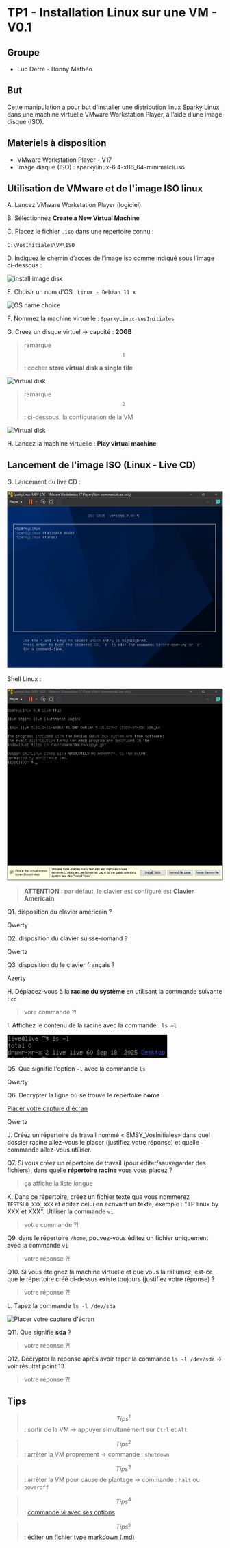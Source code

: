 # TP1 - Installation Linux sur une VM - V0.1

## Groupe 

- Luc Derré - Bonny Mathéo

## But 

Cette manipulation a pour but d'installer une distribution linux [Sparky Linux](https://sparkylinux.org/) dans une machine virtuelle VMware Workstation Player, à l’aide d’une image disque (ISO).

## Materiels à disposition 

- VMware Workstation Player - V17
- Image disque (ISO) : sparkylinux-6.4-x86_64-minimalcli.iso

## Utilisation de VMware et de l'image ISO linux 

A. Lancez VMware Workstation Player (logiciel)  

B. Sélectionnez **Create a New Virtual Machine** 

C. Placez le fichier `.iso` dans une repertoire connu : 

`C:\VosInitiales\VM\ISO`

D. Indiquez le chemin d’accès de l’image iso comme indiqué sous l’image ci-dessous :

![install image disk](/Images/Install_ISO.jpg) 

E. Choisir un nom d'OS : `Linux - Debian 11.x` 

![OS name choice](/Images/OS_Choice.jpg) 

F. Nommez la machine virtuelle : `SparkyLinux-VosInitiales` 

G. Creez un disque virtuel -> capcité : **20GB** 

> remarque$$^1$$ : cocher **store virtual disk a single file**

![Virtual disk](/Images/VirtualDisk.jpg) 

> remarque$$^2$$ : ci-dessous, la configuration de la VM 

![Virtual disk](/Images/VM_Config.jpg) 

H. Lancez la machine virtuelle : **Play virtual machine** 

## Lancement de l'image ISO (Linux - Live CD) 

G. Lancement du live CD : 

![Virtual disk](/Images/Linux-dep1.png) 

Shell Linux : 

![Virtual disk](/Images/linux-shell.png) 

> **ATTENTION** : par défaut, le clavier est configuré est **Clavier Americain**

Q1. disposition du clavier américain ?

Qwerty

Q2. disposition du clavier suisse-romand ?

Qwertz

Q3. disposition du le clavier français ? 

Azerty


H. Déplacez-vous à la **racine du système** en utilisant la commande suivante : `cd` 

> vore commande ?!

I. Affichez le contenu de la racine avec la commande : `ls –l`	

![Virtual disk](/Images/ls-s.png) 

Q5. Que signifie l'option `-l` avec la commande `ls` 

Qwerty

Q6. Décrypter la ligne où se trouve le répertoire **home**    

[Placer votre capture d'écran]()

Qwertz

J. Créez un répertoire de travail nommé « EMSY_VosInitiales» dans quel dossier racine allez-vous le placer (justifiez votre réponse) et quelle commande allez-vous utiliser. 



Q7. Si vous créez un répertoire de travail (pour éditer/sauvegarder des fichiers), dans quelle **répertoire racine** vous vous placez ? 

> ça affiche la liste longue


K. Dans ce répertoire, créez un fichier texte que vous nommerez `TESTSLO_XXX_XXX` et éditez celui en écrivant un texte, exemple : "TP linux by XXX et XXX".
	Utiliser la commande `vi`

> votre commande ?! 

Q9. dans le répertoire `/home`, pouvez-vous éditez un fichier uniquement avec la commande `vi` 

> votre réponse ?!

Q10. Si vous éteignez la machine virtuelle et que vous la rallumez, est-ce que le répertoire créé ci-dessus existe toujours (justifiez votre réponse) ? 

> votre réponse ?!

L. Tapez la commande `ls -l /dev/sda` 

![Placer votre capture d'écran]() 

Q11. Que signifie **sda** ? 

> votre réponse ?!

Q12. Décrypter la réponse après avoir taper la commande `ls -l /dev/sda` -> voir résultat point 13.

> votre réponse ?!


## Tips 

> $$Tips^1$$ : sortir de la VM -> appuyer simultanément sur `Ctrl` et `Alt` 

> $$Tips^2$$ : arrêter la VM proprement -> commande : `shutdown`

> $$Tips^3$$ : arrêter la VM pour cause de plantage -> commande : `halt` ou `poweroff`

> $$Tips^4$$ : [commande vi avec ses options](https://www.linuxtricks.fr/wiki/guide-de-sur-vi-utilisation-de-vi)

> $$Tips^5$$ : [éditer un fichier type markdown (.md)](https://ashki23.github.io/markdown-latex.html)

